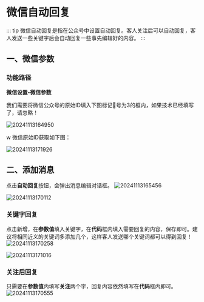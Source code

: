 # 微信自动回复

::: tip
微信自动回复是指在公众号中设置自动回复。客人关注后可以自动回复，客人发送一些关键字后会自动回复一些事先编辑好的内容。
:::
## 一、微信参数
### 功能路径
**微信设置-微信参数**


我们需要将微信公众号的原始ID填入下图标记📌号为3的框内，如果技术已经填写了，请忽略！

![20241113164950](https://wiki-cdsoft.oss-cn-hangzhou.aliyuncs.com/20241113164950.png)

w
微信原始ID获取如下图：

![20241113171926](https://wiki-cdsoft.oss-cn-hangzhou.aliyuncs.com/20241113171926.png)

## 二、添加消息
点击**自动回复**按钮，会弹出消息编辑对话框。
![20241113165456](https://wiki-cdsoft.oss-cn-hangzhou.aliyuncs.com/20241113165456.png)

![20241113170112](https://wiki-cdsoft.oss-cn-hangzhou.aliyuncs.com/20241113170112.png)

### 关键字回复
点击新增，在**参数值**填入关键字，在**代码**框内填入需要回复的内容，保存即可。建议将相同近义的关键词多添加几个，这样客人发送哪个关键词都可以得到回复！
![20241113170258](https://wiki-cdsoft.oss-cn-hangzhou.aliyuncs.com/20241113170258.png)


![20241113171016](https://wiki-cdsoft.oss-cn-hangzhou.aliyuncs.com/20241113171016.png)

### 关注后回复
只需要在**参数值**内填写**关注**两个字，回复内容依然填写在**代码**框内即可。
![20241113170555](https://wiki-cdsoft.oss-cn-hangzhou.aliyuncs.com/20241113170555.png)